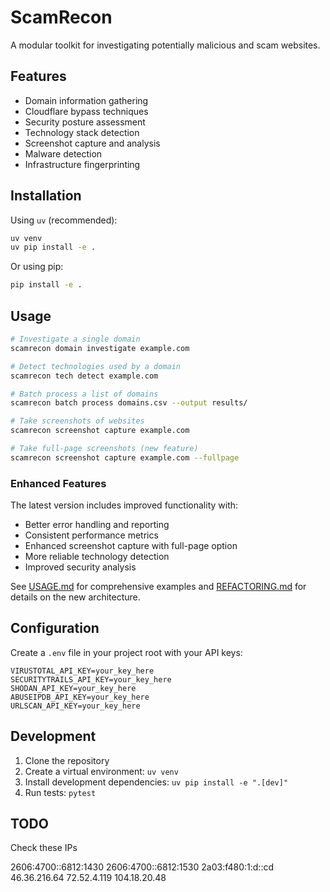 # ScamRecon

A modular toolkit for investigating potentially malicious and scam websites.

## Features

- Domain information gathering
- Cloudflare bypass techniques
- Security posture assessment
- Technology stack detection
- Screenshot capture and analysis
- Malware detection
- Infrastructure fingerprinting

## Installation

Using `uv` (recommended):

```bash
uv venv
uv pip install -e .
```

Or using pip:

```bash
pip install -e .
```

## Usage

```bash
# Investigate a single domain
scamrecon domain investigate example.com

# Detect technologies used by a domain
scamrecon tech detect example.com

# Batch process a list of domains
scamrecon batch process domains.csv --output results/

# Take screenshots of websites
scamrecon screenshot capture example.com

# Take full-page screenshots (new feature)
scamrecon screenshot capture example.com --fullpage
```

### Enhanced Features

The latest version includes improved functionality with:

- Better error handling and reporting
- Consistent performance metrics
- Enhanced screenshot capture with full-page option
- More reliable technology detection
- Improved security analysis

See [USAGE.md](USAGE.md) for comprehensive examples and [REFACTORING.md](REFACTORING.md) for details on the new architecture.

## Configuration

Create a `.env` file in your project root with your API keys:

```
VIRUSTOTAL_API_KEY=your_key_here
SECURITYTRAILS_API_KEY=your_key_here
SHODAN_API_KEY=your_key_here
ABUSEIPDB_API_KEY=your_key_here
URLSCAN_API_KEY=your_key_here
```

## Development

1. Clone the repository
2. Create a virtual environment: `uv venv`
3. Install development dependencies: `uv pip install -e ".[dev]"`
4. Run tests: `pytest`

## TODO

Check these IPs

2606:4700::6812:1430
2606:4700::6812:1530
2a03:f480:1:d::cd
46.36.216.64
72.52.4.119
104.18.20.48
